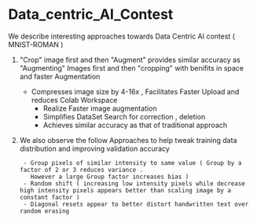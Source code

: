 # Data_centric_AI_Contest 
We describe interesting approaches towards Data Centric AI contest ( MNIST-ROMAN )

1.  "Crop" image first  and then "Augment" provides similar accuracy as "Augmenting" Images first and then "cropping"  with benifits in space and faster Augmentation

	- Compresses image size by 4-16x , Facilitates Faster Upload and reduces Colab Workspace
        - Realize Faster image augmentation 
        - Simplifies DataSet Search for correction , deletion 
        - Achieves similar accuracy as that of traditional approach 


2.  We also observe the follow Approaches to help tweak training data distribution and improving validation accuracy  
      
         - Group pixels of similar intensity to same value ( Group by a factor of 2 or 3 reduces variance . 
           However a large Group factor increases bias )
         - Random shift ( increasing low intensity pixels while decrease high intensity pixels appears better than scaling image by a constant factor )
         - Diagonal resets appear to better distort handwritten text over random erasing
         
         


